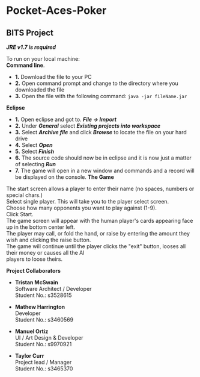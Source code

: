 # Pocket-Aces-Poker
BITS Project
---
***JRE v1.7 is required***
  
To run on your local machine:  
**Command line**. 
* **1.** Download the file to your PC
* **2.** Open command prompt and change to the directory where you downloaded the file
* **3.** Open the file with the following command:  ```java -jar fileName.jar```
  
**Eclipse**  
* **1.** Open eclipse and got to. ***File -> Import***  
* **2.** Under ***General*** select ***Existing projects into workspace***  
* **3.** Select ***Archive file*** and click ***Browse*** to locate the file on your hard drive  
* **4.** Select ***Open***  
* **5.** Select ***Finish***
* **6.** The source code should now be in eclipse and it is now just a matter of selecting ***Run***  
* **7.** The game will open in a new window and commands and a record will be displayed on the console.
**The Game**
  
The start screen allows a player to enter their name (no spaces, numbers or special chars.)  
Select single player. This will take you to the player select screen.  
Choose how many opponents you want to play against (1-9).  
Click Start.  
The game screen will appear with the human player's cards appearing face up in the bottom center left.  
The player may call, or fold the hand, or raise by entering the amount they wish and clicking the raise button.  
The game will continue until the player clicks the "exit" button, looses all their money or causes all the AI   
players to loose theirs.  

**Project Collaborators**
* **Tristan McSwain**  
Software Architect / Developer  
Student No.: s3528615

* **Mathew Harrington**  
Developer  
Student No.: s3460569

* **Manuel Ortiz**  
UI / Art Design & Developer  
Student No.: s9970921

* **Taylor Curr**  
Project lead / Manager  
Student No.: s3465370

